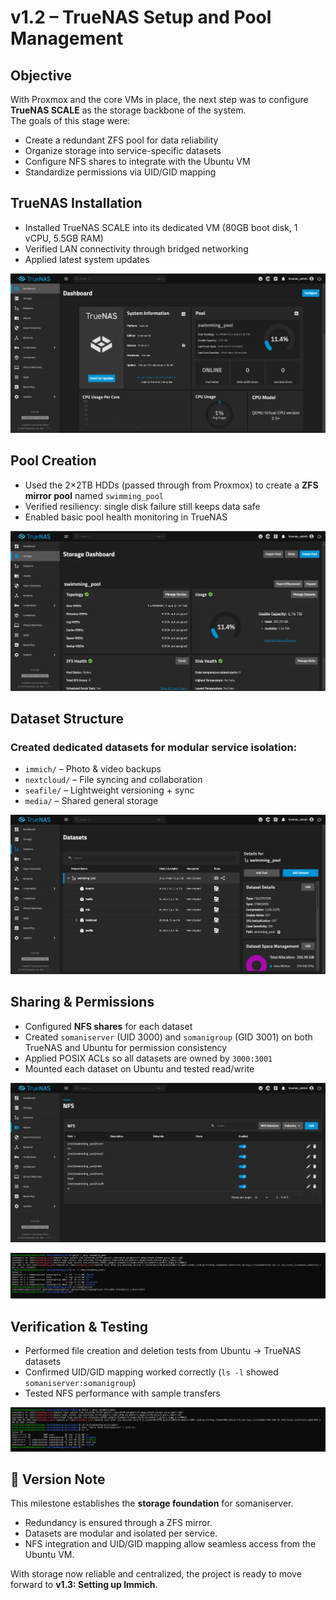 # v1.2 – TrueNAS Setup and Pool Management  

## Objective  
With Proxmox and the core VMs in place, the next step was to configure **TrueNAS SCALE** as the storage backbone of the system.  
The goals of this stage were:  
- Create a redundant ZFS pool for data reliability  
- Organize storage into service-specific datasets  
- Configure NFS shares to integrate with the Ubuntu VM  
- Standardize permissions via UID/GID mapping  

## TrueNAS Installation  
- Installed TrueNAS SCALE into its dedicated VM (80GB boot disk, 1 vCPU, 5.5GB RAM)  
- Verified LAN connectivity through bridged networking  
- Applied latest system updates  

![TrueNAS Dashboard](https://github.com/w0lfx-standalone/somaniserver/blob/main/assets/truenas_dashboard.png)


## Pool Creation  
- Used the 2×2TB HDDs (passed through from Proxmox) to create a **ZFS mirror pool** named `swimming_pool`  
- Verified resiliency: single disk failure still keeps data safe  
- Enabled basic pool health monitoring in TrueNAS  

![TrueNAS Pool Dashboard](https://github.com/w0lfx-standalone/somaniserver/blob/main/assets/truenas_pool.png)

## Dataset Structure  
### Created dedicated datasets for modular service isolation:  
- `immich/` – Photo & video backups  
- `nextcloud/` – File syncing and collaboration  
- `seafile/` – Lightweight versioning + sync   
- `media/` – Shared general storage  

![TrueNAS Dataset](https://github.com/w0lfx-standalone/somaniserver/blob/main/assets/truenas_datasets.png)

## Sharing & Permissions  
- Configured **NFS shares** for each dataset  
- Created `somaniserver` (UID 3000) and `somanigroup` (GID 3001) on both TrueNAS and Ubuntu for permission consistency  
- Applied POSIX ACLs so all datasets are owned by `3000:3001`  
- Mounted each dataset on Ubuntu and tested read/write  

![TrueNAS NFS](https://github.com/w0lfx-standalone/somaniserver/blob/main/assets/truenas_nfsconfig.png)

![Ubuntu Mount](https://github.com/w0lfx-standalone/somaniserver/blob/main/assets/ubuntu_ownership_and_mounts.png)
## Verification & Testing  
- Performed file creation and deletion tests from Ubuntu → TrueNAS datasets  
- Confirmed UID/GID mapping worked correctly (`ls -l` showed `somaniserver:somanigroup`)  
- Tested NFS performance with sample transfers  

![Ubuntu Mount test](https://github.com/w0lfx-standalone/somaniserver/blob/main/assets/ubuntu_mounttest.png)

## 🔄 Version Note  
This milestone establishes the **storage foundation** for somaniserver.  
- Redundancy is ensured through a ZFS mirror.  
- Datasets are modular and isolated per service.  
- NFS integration and UID/GID mapping allow seamless access from the Ubuntu VM.  

With storage now reliable and centralized, the project is ready to move forward to **v1.3: Setting up Immich**.  
